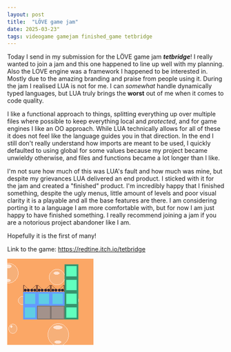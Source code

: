 ```yaml
---
layout: post
title:  "LÖVE game jam"
date: 2025-03-23"
tags: videogame gamejam finished_game tetbridge
---
```


Today I send in my submission for the LÖVE game jam ***tetbridge***! I really wanted to join a jam and this one happened to line up well with my planning. Also the LOVE engine was a framework I happened to be interested in. Mostly due to the amazing branding and praise from people using it. During the jam I realised LUA is not for me. I can *somewhat* handle dynamically typed languages, but LUA truly brings the **worst** out of me when it comes to code quality. 

I like a functional approach to things, splitting everything up over multiple files where possible to keep everything local and *protected*, and for game engines I like an OO approach. While LUA technically allows for all of these it does not feel like the language guides you in that direction. In the end I still don't really understand how imports are meant to be used, I quickly defaulted to using global for some values because my project became unwieldy otherwise, and files and functions became a lot longer than I like.

I'm not sure how much of this was LUA's fault and how much was mine, but despite my grievances LUA delivered an end product. I sticked with it for the jam and created a "finished" product. I'm incredibly happy that I finished something, despite the ugly menus, little amount of levels and poor visual clarity it is a playable and all the base features are there.
I am considering porting it to a language I am more comfortable with, but for now I am just happy to have finished something. I really recommend joining a jam if you are a notorious project abandoner like I am.

Hopefully it is the first of many!

Link to the game: https://redtine.itch.io/tetbridge

![tetbridge](assets/tetbridge.png)
